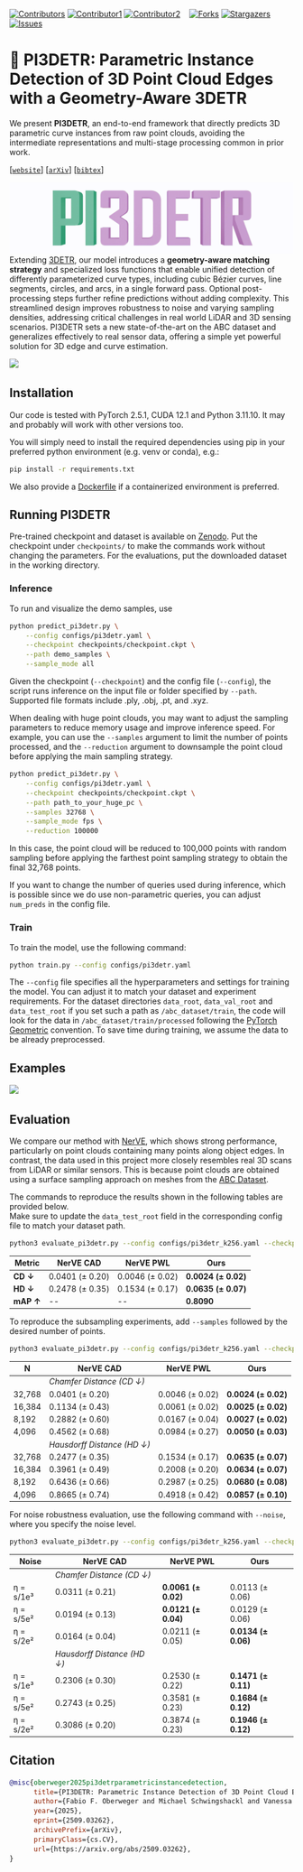 [![Contributors][contributors-shield]][contributors-url]
[![Contributor1](https://github.com/fafraob.png?size=28)](https://github.com/fafraob)
[![Contributor2](https://github.com/MichaelSchwingshackl.png?size=28)](https://github.com/MichaelSchwingshackl)&nbsp;&nbsp;&nbsp;
[![Forks][forks-shield]][forks-url]
[![Stargazers][stars-shield]][stars-url]
[![Issues][issues-shield]][issues-url]

# 🥧 PI3DETR: Parametric Instance Detection of 3D Point Cloud Edges with a Geometry-Aware 3DETR


[contributors-shield]: https://img.shields.io/github/contributors/fafraob/pi3detr.svg?style=for-the-badge&height=40
[contributors-url]: https://github.com/fafraob/pi3detr/graphs/contributors
[forks-shield]: https://img.shields.io/github/forks/fafraob/pi3detr.svg?style=for-the-badge&height=40
[forks-url]: https://github.com/fafraob/pi3detr/network/members
[stars-shield]: https://img.shields.io/github/stars/fafraob/pi3detr.svg?style=for-the-badge&height=40
[stars-url]: https://github.com/fafraob/pi3detr/stargazers
[issues-shield]: https://img.shields.io/github/issues/fafraob/pi3detr.svg?style=for-the-badge&height=40
[issues-url]: https://github.com/fafraob/pi3detr/issues
[license-shield]: https://img.shields.io/github/license/fafraob/pi3detr.svg?style=for-the-badge&height=40
[license-url]: https://github.com/fafraob/pi3detr/blob/master/LICENSE.txt








We present **PI3DETR**, an end-to-end framework that directly predicts 3D parametric curve instances from raw point clouds, avoiding the intermediate representations and multi-stage processing common in prior work.

[[`website`](https://fafraob.github.io/pi3detr/)] [[`arXiv`](https://arxiv.org/pdf/2509.03262)] [[`bibtex`](#citation)]

![](assets/pi3detr_logo_anim.gif)
Extending [3DETR](https://github.com/facebookresearch/3detr.git), our model introduces a **geometry-aware matching strategy** and specialized loss functions that enable unified detection of differently parameterized curve types, including cubic Bézier curves, line segments, circles, and arcs, in a single forward pass. Optional post-processing steps further refine predictions without adding complexity. This streamlined design improves robustness to noise and varying sampling densities, addressing critical challenges in real world LiDAR and 3D sensing scenarios. PI3DETR sets a new state-of-the-art on the ABC dataset and generalizes effectively to real sensor data, offering a simple yet powerful solution for 3D edge and curve estimation.

![](assets/architecture.png)

## Installation
Our code is tested with PyTorch 2.5.1, CUDA 12.1 and Python 3.11.10. It may and probably will work with other versions too.

You will simply need to install the required dependencies using pip in your preferred python environment (e.g. venv or conda), e.g.:

```bash
pip install -r requirements.txt
```
We also provide a [Dockerfile](Dockerfile) if a containerized environment is preferred.

## Running PI3DETR
Pre-trained checkpoint and dataset is available on [Zenodo](https://zenodo.org/records/16918246). Put the checkpoint under `checkpoints/` to make the commands work without changing the parameters. For the evaluations, put the downloaded dataset in the working directory.

### Inference
To run and visualize the demo samples, use
```bash
python predict_pi3detr.py \
    --config configs/pi3detr.yaml \
    --checkpoint checkpoints/checkpoint.ckpt \
    --path demo_samples \
    --sample_mode all
```
Given the checkpoint (`--checkpoint`) and the config file (`--config`), the script runs inference on the input file or folder specified by `--path`. Supported file formats include .ply, .obj, .pt, and .xyz.

When dealing with huge point clouds, you may want to adjust the sampling parameters to reduce memory usage and improve inference speed. For example, you can use the `--samples` argument to limit the number of points processed, and the `--reduction` argument to downsample the point cloud before applying the main sampling strategy.
```bash
python predict_pi3detr.py \
    --config configs/pi3detr.yaml \
    --checkpoint checkpoints/checkpoint.ckpt \
    --path path_to_your_huge_pc \
    --samples 32768 \
    --sample_mode fps \
    --reduction 100000
```
In this case, the point cloud will be reduced to 100,000 points with random sampling before applying the farthest point sampling strategy to obtain the final 32,768 points.

If you want to change the number of queries used during inference, which is possible since we do use non-parametric queries, you can adjust `num_preds` in the config file.

### Train
To train the model, use the following command:
```bash
python train.py --config configs/pi3detr.yaml
```
The `--config` file specifies all the hyperparameters and settings for training the model. You can adjust it to match your dataset and experiment requirements. For the dataset directories `data_root`, `data_val_root` and `data_test_root` if you set such a path as `/abc_dataset/train`, the code will look for the data in `/abc_dataset/train/processed` following the [PyTorch Geometric](https://github.com/pyg-team/pytorch_geometric) convention. To save time during training, we assume the data to be already preprocessed.


## Examples
![](assets/big_comparison.jpg)


## Evaluation
We compare our method with [NerVE](https://github.com/uhzoaix/NerVE), which shows strong performance, particularly on point clouds containing many points along object edges. In contrast, the data used in this project more closely resembles real 3D scans from LiDAR or similar sensors. This is because point clouds are obtained using a surface sampling approach on meshes from the [ABC Dataset](https://deep-geometry.github.io/abc-dataset/).


The commands to reproduce the results shown in the following tables are provided below.  
Make sure to update the `data_test_root` field in the corresponding config file to match your dataset path.

```bash
python3 evaluate_pi3detr.py --config configs/pi3detr_k256.yaml --checkpoint checkpoints/checkpoint.ckpt -v
```
| Metric        | NerVE CAD                          | NerVE PWL                          | **Ours**                           |
|---------------|------------------------------------|------------------------------------|------------------------------------|
| **CD ↓**      | 0.0401 (± 0.20)                    | 0.0046 (± 0.02)                    | **0.0024 (± 0.02)**                |
| **HD ↓**      | 0.2478 (± 0.35)                    | 0.1534 (± 0.17)                    | **0.0635 (± 0.07)**                |
| **mAP ↑**     | --                                 | --                                 | **0.8090**                         |


To reproduce the subsampling experiments, add `--samples` followed by the desired number of points.
```bash
python3 evaluate_pi3detr.py --config configs/pi3detr_k256.yaml --checkpoint checkpoints/checkpoint.ckpt -v --samples 4096
```

| **N**    | NerVE CAD             | NerVE PWL             | **Ours**            |
|----------|-----------------------|-----------------------|---------------------|
|          | *Chamfer Distance (CD ↓)* |                       |                     |
| 32,768   | 0.0401 (± 0.20)       | 0.0046 (± 0.02)       | **0.0024 (± 0.02)** |
| 16,384   | 0.1134 (± 0.43)       | 0.0061 (± 0.02)       | **0.0025 (± 0.02)** |
| 8,192    | 0.2882 (± 0.60)       | 0.0167 (± 0.04)       | **0.0027 (± 0.02)** |
| 4,096    | 0.4562 (± 0.68)       | 0.0984 (± 0.27)       | **0.0050 (± 0.03)** |
|          | *Hausdorff Distance (HD ↓)* |                   |                     |
| 32,768   | 0.2477 (± 0.35)       | 0.1534 (± 0.17)       | **0.0635 (± 0.07)** |
| 16,384   | 0.3961 (± 0.49)       | 0.2008 (± 0.20)       | **0.0634 (± 0.07)** |
| 8,192    | 0.6436 (± 0.66)       | 0.2987 (± 0.25)       | **0.0680 (± 0.08)** |
| 4,096    | 0.8665 (± 0.74)       | 0.4918 (± 0.42)       | **0.0857 (± 0.10)** |


For noise robustness evaluation, use the following command with `--noise`, where you specify the noise level.
```bash
python3 evaluate_pi3detr.py --config configs/pi3detr_k256.yaml --checkpoint checkpoints/checkpoint.ckpt -v --noise 2e2
```

| **Noise**       | NerVE CAD           | NerVE PWL           | **Ours**            |
|-----------------|---------------------|---------------------|---------------------|
|                 | *Chamfer Distance (CD ↓)* |                 |                     |
| η = s/1e³       | 0.0311 (± 0.21)     | **0.0061 (± 0.02)** | 0.0113 (± 0.06)     |
| η = s/5e²       | 0.0194 (± 0.13)     | **0.0121 (± 0.04)** | 0.0129 (± 0.06)     |
| η = s/2e²       | 0.0164 (± 0.04)     | 0.0211 (± 0.05)     | **0.0134 (± 0.06)** |
|                 | *Hausdorff Distance (HD ↓)* |              |                     |
| η = s/1e³       | 0.2306 (± 0.30)     | 0.2530 (± 0.22)     | **0.1471 (± 0.11)** |
| η = s/5e²       | 0.2743 (± 0.25)     | 0.3581 (± 0.23)     | **0.1684 (± 0.12)** |
| η = s/2e²       | 0.3086 (± 0.20)     | 0.3874 (± 0.23)     | **0.1946 (± 0.12)** |

## Citation

```bibtex
@misc{oberweger2025pi3detrparametricinstancedetection,
      title={PI3DETR: Parametric Instance Detection of 3D Point Cloud Edges with a Geometry-Aware 3DETR}, 
      author={Fabio F. Oberweger and Michael Schwingshackl and Vanessa Staderini},
      year={2025},
      eprint={2509.03262},
      archivePrefix={arXiv},
      primaryClass={cs.CV},
      url={https://arxiv.org/abs/2509.03262}, 
}

```
